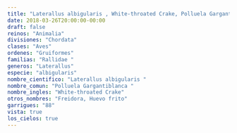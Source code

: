 ```yaml
---
title: "Laterallus albigularis , White-throated Crake, Polluela Gargantiblanca "
date: 2018-03-26T20:00:00-00:00
draft: false
reinos: "Animalia"
divisiones: "Chordata"
clases: "Aves"
ordenes: "Gruiformes"
familias: "Rallidae "
generos: "Laterallus"
especie: "albigularis"
nombre_cientifico: "Laterallus albigularis "
nombre_comun: "Polluela Gargantiblanca "
nombre_ingles: "White-throated Crake"
otros_nombres: "Freidora, Huevo frito"
garrigues: "88"
vista: true
los_cielos: true
---
```

